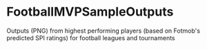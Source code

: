 # FootballMVPSampleOutputs
Outputs (PNG) from highest performing players (based on Fotmob's predicted SPI ratings) for football leagues and tournaments
